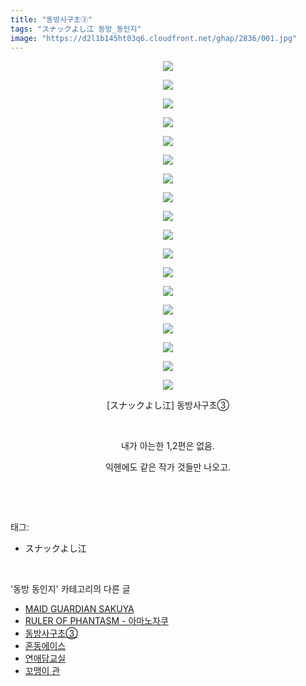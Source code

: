 ```yaml
---
title: "동방사구초③"
tags: "スナックよし江 동방_동인지"
image: "https://d2l1b145ht03q6.cloudfront.net/ghap/2836/001.jpg"
---
```

<div class="article">
<p style="text-align: center; clear: none; float: none;"><img src="{{ site.imgserver1 }}/ghap/2836/001.jpg"/></p>
<p style="text-align: center; clear: none; float: none;"><img src="{{ site.imgserver1 }}/ghap/2836/002.jpg"/></p>
<p style="text-align: center; clear: none; float: none;"><img src="{{ site.imgserver1 }}/ghap/2836/003.jpg"/></p>
<p style="text-align: center; clear: none; float: none;"><img src="{{ site.imgserver1 }}/ghap/2836/004.jpg"/></p>
<p style="text-align: center; clear: none; float: none;"><img src="{{ site.imgserver1 }}/ghap/2836/005.jpg"/></p>
<p style="text-align: center; clear: none; float: none;"><img src="{{ site.imgserver1 }}/ghap/2836/006.jpg"/></p>
<p style="text-align: center; clear: none; float: none;"><img src="{{ site.imgserver1 }}/ghap/2836/007.jpg"/></p>
<p style="text-align: center; clear: none; float: none;"><img src="{{ site.imgserver1 }}/ghap/2836/008.jpg"/></p>
<p style="text-align: center; clear: none; float: none;"><img src="{{ site.imgserver1 }}/ghap/2836/009.jpg"/></p>
<p style="text-align: center; clear: none; float: none;"><img src="{{ site.imgserver1 }}/ghap/2836/010.jpg"/></p>
<p style="text-align: center; clear: none; float: none;"><img src="{{ site.imgserver1 }}/ghap/2836/011.jpg"/></p>
<p style="text-align: center; clear: none; float: none;"><img src="{{ site.imgserver1 }}/ghap/2836/012.jpg"/></p>
<p style="text-align: center; clear: none; float: none;"><img src="{{ site.imgserver1 }}/ghap/2836/013.jpg"/></p>
<p style="text-align: center; clear: none; float: none;"><img src="{{ site.imgserver1 }}/ghap/2836/014.jpg"/></p>
<p style="text-align: center; clear: none; float: none;"><img src="{{ site.imgserver1 }}/ghap/2836/015.jpg"/></p>
<p style="text-align: center; clear: none; float: none;"><img src="{{ site.imgserver1 }}/ghap/2836/016.jpg"/></p>
<p style="text-align: center; clear: none; float: none;"><img src="{{ site.imgserver1 }}/ghap/2836/017.jpg"/></p>
<p style="text-align: center; clear: none; float: none;"><img src="{{ site.imgserver1 }}/ghap/2836/018.jpg"/></p>
<p style="text-align: center; clear: none; float: none;">[スナックよし江] 동방사구초③</p>
<p style="text-align: center; clear: none; float: none;"><br/></p>
<p style="text-align: center; clear: none; float: none;">내가 아는한 1,2편은 없음.</p>
<p style="text-align: center; clear: none; float: none;">익헨에도 같은 작가 것들만 나오고.</p>
<p><br/></p>
</div><br/>
<div class="tagTrail">
<p>태그: </p>
<ul>
<li>スナックよし江</li>
</ul>
</div><br/>
<div class="another">
<p>'동방 동인지' 카테고리의 다른 글</p>
<ul>
<li><a href="/ghap_2838">MAID GUARDIAN SAKUYA</a></li>
<li><a href="/ghap_2837">RULER OF PHANTASM - 아마노자쿠</a></li>
<li><a href="/ghap_2836">동방사구초③</a></li>
<li><a href="/ghap_2835">혼동에이스</a></li>
<li><a href="/ghap_2834">연애담교실</a></li>
<li><a href="/ghap_2829">꼬맹이 관</a></li>
</ul>
</div><br/>
<div class="cb_module cb_fluid">
<div class="cb_wrt cb_profile">
</div><!-- commentList close -->
</div><br/>
